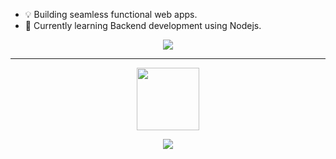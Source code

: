 

- 💡 Building seamless functional web apps.
- 🌱 Currently learning Backend development using Nodejs.
   
<p align="center">
  <img src="https://skillicons.dev/icons?i=html,tailwindcss,js,react,nodejs,nextjs,typescript,git,github,vscode" />
</p>

---

<p align="center">
<!--   <img src="https://github-readme-stats.vercel.app/api?username=smritisingh21&show_icons=true&theme=radical" height="150" /> -->
  <img src="https://github-readme-streak-stats.herokuapp.com/?user=smritisingh21&theme=radical" height="100" />
</p>

<p align="center">
  <img src="https://github-readme-activity-graph.vercel.app/graph?username=smritisingh21&theme=react-dark&hide_border=true&area=true" />
</p>



